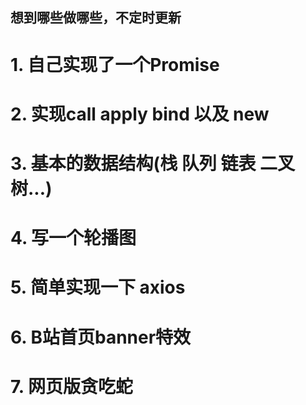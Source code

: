 ## 想到哪些做哪些，不定时更新

# 1. 自己实现了一个Promise

# 2. 实现call apply bind 以及 new

# 3. 基本的数据结构(栈 队列 链表 二叉树...)

# 4. 写一个轮播图

# 5. 简单实现一下 axios

# 6. B站首页banner特效

# 7. 网页版贪吃蛇


